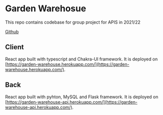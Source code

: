 # Garden Warehosue

This repo contains codebase for group project for APIS in 2021/22

[Github](https://github.com/yaroslavnosenko/warehouse)

## Client

React app built with typescript and Chakra-UI framework. It is deployed on [https://garden-warehouse.herokuapp.com/](https://garden-warehouse.herokuapp.com/).

## Back

React app built with pyhton, MySQL and Flask framework. It is deployed on [https://garden-warehouse-api.herokuapp.com/](https://garden-warehouse-api.herokuapp.com/).
